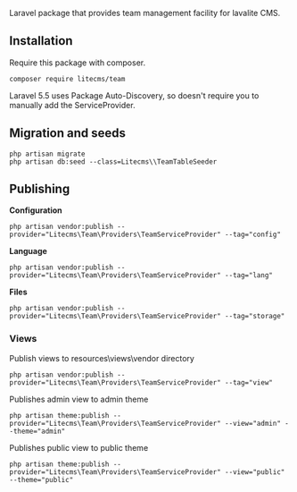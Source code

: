 Laravel package that provides team management facility for lavalite CMS.

## Installation

Require this package with composer. 

    composer require litecms/team

Laravel 5.5 uses Package Auto-Discovery, so doesn't require you to manually add the ServiceProvider.

## Migration and seeds

    php artisan migrate
    php artisan db:seed --class=Litecms\\TeamTableSeeder
    
## Publishing

**Configuration**

    php artisan vendor:publish --provider="Litecms\Team\Providers\TeamServiceProvider" --tag="config"

**Language**

    php artisan vendor:publish --provider="Litecms\Team\Providers\TeamServiceProvider" --tag="lang"

**Files**

    php artisan vendor:publish --provider="Litecms\Team\Providers\TeamServiceProvider" --tag="storage"

### Views

Publish views to resources\views\vendor directory

    php artisan vendor:publish --provider="Litecms\Team\Providers\TeamServiceProvider" --tag="view"

Publishes admin view to admin theme

    php artisan theme:publish --provider="Litecms\Team\Providers\TeamServiceProvider" --view="admin" --theme="admin"

Publishes public view to public theme

    php artisan theme:publish --provider="Litecms\Team\Providers\TeamServiceProvider" --view="public" --theme="public"